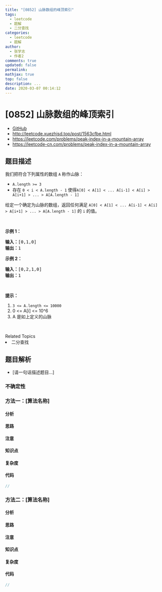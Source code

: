 ```yaml
---
title: "[0852] 山脉数组的峰顶索引"
tags:
  - leetcode
  - 题解
  - 二分查找
categories:
  - leetcode
  - 题解
author:
  - 张学志
  - 作者2
comments: true
updated: false
permalink:
mathjax: true
top: false
description: ...
date: 2020-03-07 00:14:12
---
```



# [0852] 山脉数组的峰顶索引
* [GitHub](https://github.com/algoboy101/LeetCodeCrowdsource/tree/master/_posts/QA/%5B0852%5D%20%E5%B1%B1%E8%84%89%E6%95%B0%E7%BB%84%E7%9A%84%E5%B3%B0%E9%A1%B6%E7%B4%A2%E5%BC%95.md)
* http://leetcode.xuezhisd.top/post/1563cfbe.html
* https://leetcode.com/problems/peak-index-in-a-mountain-array
* https://leetcode-cn.com/problems/peak-index-in-a-mountain-array


## 题目描述

<p>我们把符合下列属性的数组&nbsp;<code>A</code>&nbsp;称作山脉：</p>

<ul>
	<li><code>A.length &gt;= 3</code></li>
	<li>存在 <code>0 &lt; i&nbsp;&lt; A.length - 1</code> 使得<code>A[0] &lt; A[1] &lt; ... A[i-1] &lt; A[i] &gt; A[i+1] &gt; ... &gt; A[A.length - 1]</code></li>
</ul>

<p>给定一个确定为山脉的数组，返回任何满足&nbsp;<code>A[0] &lt; A[1] &lt; ... A[i-1] &lt; A[i] &gt; A[i+1] &gt; ... &gt; A[A.length - 1]</code>&nbsp;的 <code>i</code>&nbsp;的值。</p>

<p>&nbsp;</p>

<p><strong>示例 1：</strong></p>

<pre><strong>输入：</strong>[0,1,0]
<strong>输出：</strong>1
</pre>

<p><strong>示例 2：</strong></p>

<pre><strong>输入：</strong>[0,2,1,0]
<strong>输出：</strong>1</pre>

<p>&nbsp;</p>

<p><strong>提示：</strong></p>

<ol>
	<li><code>3 &lt;= A.length &lt;= 10000</code></li>
	<li>0 &lt;= A[i] &lt;= 10^6</li>
	<li>A 是如上定义的山脉</li>
</ol>

<p>&nbsp;</p>
<div><div>Related Topics</div><div><li>二分查找</li></div></div>


## 题目解析
* [请一句话描述题目...]

### 不确定性


### 方法一：[算法名称]

#### 分析

#### 思路

#### 注意

#### 知识点

#### 复杂度

#### 代码

```cpp
//
```


### 方法二：[算法名称]

#### 分析

#### 思路

#### 注意

#### 知识点

#### 复杂度

#### 代码

```cpp
//
```


